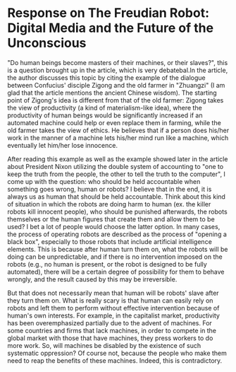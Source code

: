 # Response on The Freudian Robot: Digital Media and the Future of the Unconscious

"Do human beings become masters of their machines, or their slaves?", this is a question brought up in the article, which is very debatebal.In the article, the author discusses this topic by citing the example of the dialogue between Confucius' disciple Zigong and the old farmer in "Zhuangzi" (I am glad that the article mentions the ancient Chinese wisdom). The starting point of Zigong's idea is different from that of the old farmer: Zigong takes the view of productivity (a kind of materialism-like idea), where the productivity of human beings would be significantly increased if an automated machine could help or even replace them in farming, while the old farmer takes the view of ethics. He believes that if a person does his/her work in the manner of a machine lets his/her mind run like a machine, which eventually let him/her lose innocence.

After reading this example as well as the example showed later in the article about President Nixon utilizing the double system of accounting to "one to keep the truth from the people, the other to tell the truth to the computer", I come up with the question: who should be held accountable when something goes wrong, human or robots? I believe that in the end, it is always us as human that should be held accountable. Think about this kind of situation in which the robots are doing harm to human (ex. the killer robots kill innocent people), who should be punished afterwards, the robots themselves or the human figures that create them and allow them to be used? I bet a lot of people would choose the latter option. In many cases, the process of operating robots are described as the process of "opening a black box", especially to those robots that include artificial intelligence elements. This is because after human turn them on, what the robots will be doing can be unpredictable, and if there is no intervention imposed on the robots (e.g., no human is present, or the robot is designed to be fully automated), there will be a certain degree of possibility for them to behave wrongly, and the result caused by this may be irreversible.

But that does not necessarily mean that human will be robots' slave after they turn them on. What is really scary is that human can easily rely on robots and left them to perform without effective intervention because of human's own interests. For example, in the capitalist market, productivity has been overemphasized partially due to the advent of machines. For some countries and firms that lack machines, in order to compete in the global market with those that have machines, they press workers to do more work. So, will machines be disabled by the existence of such systematic oppression? Of course not, because the people who make them need to reap the benefits of these machines. Indeed, this is contradictory.
